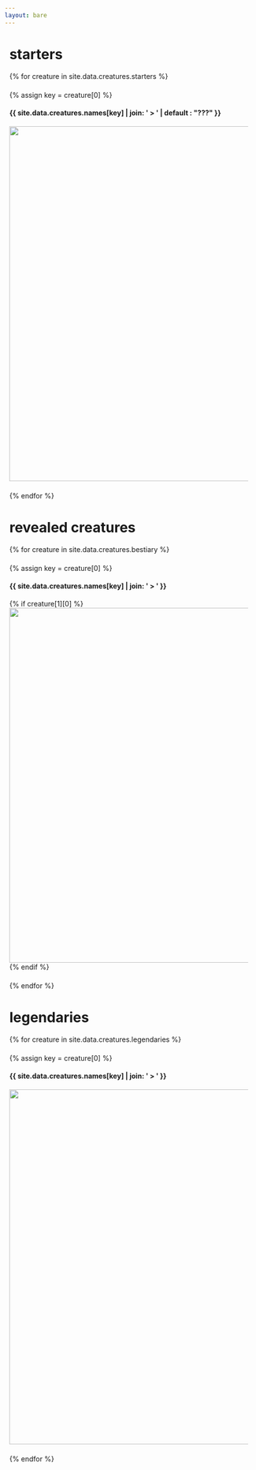 ```yaml
---
layout: bare
---
```


<style>
  img{
    object-fit: cover;
    width: 450px;
    height: 210px;
    margin: 1rem;
  }
  #bestiary-modal > .modal-overlay{
    background: transparent;
    backdrop-filter: blur(5px);
  }
  #bestiary-modal p{
    color: #2b2b2b;
  }
  #example-container{
    width: 100%;
    height: 280px;
  }
  body{
    overflow-x: hidden;
  }
  body.modal-open{
    overflow: hidden;
    position: fixed;
  }
  .container > .columns > .column {
    min-width: calc(450px + 2rem);
    margin: 0;
  }
  @media screen and (max-width: 1072px ) {
    body, .container{
      padding: 0 0.6rem;
      margin: 0;
    }
    .container > .columns {
      flex-direction: column;
    }
    img{
      width: 85vw;
      height: 18vh;
      margin: 0rem;
    }
    #example-container{
      width: 100%;
      height: 600px;
    }
  }
</style>

<div class="container bestiary-summary">
  <h1>starters</h1>
  <div class="columns">
  {% for creature in site.data.creatures.starters %}
    <div class="column col-mx-auto">
    {% assign key = creature[0] %}
      <h4>{{ site.data.creatures.names[key] | join: ' > ' | default : "???" }}</h4>
      <img src="/assets/images/creatures/{{ creature | first }}_anim_final.gif" loading="lazy" alt="">
    </div>
  {% endfor %}
  </div>
  <h1>revealed creatures</h1>
  <div class="columns">
  {% for creature in site.data.creatures.bestiary %}
    <div class="column col-mx-auto">
    {% assign key = creature[0] %}
      <h4>{{ site.data.creatures.names[key] | join: ' > '  }}</h4>
    {% if creature[1][0] %}
      <img src="/assets/images/creatures/{{ creature | first }}_anim_final.gif" loading="lazy" alt="">
    {% endif %}
    </div>
  {% endfor %}
  </div>
  <h1>legendaries</h1>
  <div class="columns">
  {% for creature in site.data.creatures.legendaries %}
    <div class="column col-mx-auto">
    {% assign key = creature[0] %}
      <h4>{{ site.data.creatures.names[key] | join: ' > '  }}</h4>
      <img src="/assets/images/creatures/{{ creature | first }}_anim_final.gif" loading="lazy" alt="">
    </div>
  {% endfor %}
  </div>
</div>

